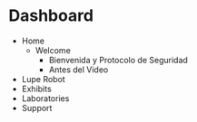 # Dashboard

- Home
  - Welcome
    - Bienvenida y Protocolo de Seguridad
    - Antes del Video
- Lupe Robot
- Exhibits
- Laboratories
- Support